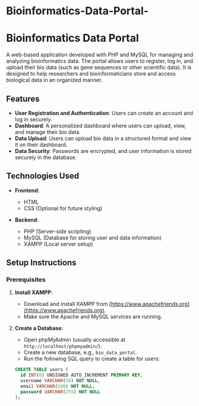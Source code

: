 # Bioinformatics-Data-Portal-
# Bioinformatics Data Portal

A web-based application developed with PHP and MySQL for managing and analyzing bioinformatics data. The portal allows users to register, log in, and upload their bio data (such as gene sequences or other scientific data). It is designed to help researchers and bioinformaticians store and access biological data in an organized manner.

## Features

- **User Registration and Authentication**: Users can create an account and log in securely.
- **Dashboard**: A personalized dashboard where users can upload, view, and manage their bio data.
- **Data Upload**: Users can upload bio data in a structured format and view it on their dashboard.
- **Data Security**: Passwords are encrypted, and user information is stored securely in the database.

## Technologies Used

- **Frontend**:
  - HTML
  - CSS (Optional for future styling)

- **Backend**:
  - PHP (Server-side scripting)
  - MySQL (Database for storing user and data information)
  - XAMPP (Local server setup)

## Setup Instructions

### Prerequisites

1. **Install XAMPP**: 
   - Download and install XAMPP from [https://www.apachefriends.org](https://www.apachefriends.org).
   - Make sure the Apache and MySQL services are running.

2. **Create a Database**:
   - Open phpMyAdmin (usually accessible at `http://localhost/phpmyadmin/`).
   - Create a new database, e.g., `bio_data_portal`.
   - Run the following SQL query to create a table for users:

   ```sql
   CREATE TABLE users (
     id INT(6) UNSIGNED AUTO_INCREMENT PRIMARY KEY,
     username VARCHAR(50) NOT NULL,
     email VARCHAR(100) NOT NULL,
     password VARCHAR(255) NOT NULL
   );
